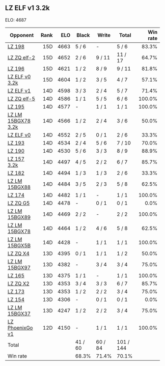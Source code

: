## LZ ELF v1 3.2k ##

ELO: 4687

Opponent | Rank | ELO | Black | Write | Total | Win rate
---------|-----:|----:|-------|-------|-------|-------:
[LZ 198](LZ%20198.md) | 15D | 4663 | 5 / 6 | - | 5 / 6 | 83.3%
[LZ ZQ elf-2](LZ%20ZQ%20elf-2.md) | 15D | 4652 | 2 / 6 | 9 / 11 | 11 / 17 | 64.7%
[LZ 196](LZ%20196.md) | 15D | 4621 | 1 / 2 | 8 / 9 | 9 / 11 | 81.8%
[LZ ELF v0 3.2k](LZ%20ELF%20v0%203.2k.md) | 15D | 4604 | 1 / 2 | 3 / 5 | 4 / 7 | 57.1%
[LZ ELF v1](LZ%20ELF%20v1.md) | 14D | 4598 | 3 / 3 | 2 / 4 | 5 / 7 | 71.4%
[LZ ZQ elf-5](LZ%20ZQ%20elf-5.md) | 14D | 4586 | 1 / 1 | 5 / 5 | 6 / 6 | 100.0%
[LZ 195](LZ%20195.md) | 14D | 4577 | - | 1 / 1 | 1 / 1 | 100.0%
[LZ LM 15BGX78 3.2k](LZ%20LM%2015BGX78%203.2k.md) | 14D | 4566 | 1 / 2 | 2 / 4 | 3 / 6 | 50.0%
[LZ ELF v0](LZ%20ELF%20v0.md) | 14D | 4552 | 2 / 5 | 0 / 1 | 2 / 6 | 33.3%
[LZ 193](LZ%20193.md) | 14D | 4534 | 2 / 4 | 5 / 6 | 7 / 10 | 70.0%
[LZ 190](LZ%20190.md) | 14D | 4530 | 5 / 6 | 3 / 3 | 8 / 9 | 88.9%
[LZ 157 3.2k](LZ%20157%203.2k.md) | 14D | 4497 | 4 / 5 | 2 / 2 | 6 / 7 | 85.7%
[LZ 182](LZ%20182.md) | 14D | 4494 | 1 / 3 | 1 / 3 | 2 / 6 | 33.3%
[LZ LM 15BGX88](LZ%20LM%2015BGX88.md) | 14D | 4484 | 3 / 5 | 2 / 3 | 5 / 8 | 62.5%
[LZ 174](LZ%20174.md) | 14D | 4482 | 1 / 1 | - | 1 / 1 | 100.0%
[LZ ZQ G5](LZ%20ZQ%20G5.md) | 14D | 4478 | - | 0 / 1 | 0 / 1 | 0.0%
[LZ LM 15BGX89](LZ%20LM%2015BGX89.md) | 14D | 4469 | 2 / 2 | - | 2 / 2 | 100.0%
[LZ LM 15BGX78](LZ%20LM%2015BGX78.md) | 14D | 4464 | 1 / 2 | 4 / 6 | 5 / 8 | 62.5%
[LZ LM 15BGX5B](LZ%20LM%2015BGX5B.md) | 14D | 4428 | - | 1 / 1 | 1 / 1 | 100.0%
[LZ ZQ X4](LZ%20ZQ%20X4.md) | 13D | 4395 | 0 / 1 | 1 / 1 | 1 / 2 | 50.0%
[LZ LM 15BGX97](LZ%20LM%2015BGX97.md) | 13D | 4382 | - | 3 / 4 | 3 / 4 | 75.0%
[LZ 165](LZ%20165.md) | 13D | 4375 | 1 / 1 | - | 1 / 1 | 100.0%
[LZ ZQ X2](LZ%20ZQ%20X2.md) | 13D | 4353 | 3 / 4 | 3 / 3 | 6 / 7 | 85.7%
[LZ 173](LZ%20173.md) | 13D | 4353 | 1 / 2 | 2 / 2 | 3 / 4 | 75.0%
[LZ 154](LZ%20154.md) | 13D | 4306 | - | 0 / 1 | 0 / 1 | 0.0%
[LZ LM 15BGX37](LZ%20LM%2015BGX37.md) | 13D | 4247 | 1 / 2 | 2 / 2 | 3 / 4 | 75.0%
[LZ PhoenixGo v1](LZ%20PhoenixGo%20v1.md) | 12D | 4150 | - | 1 / 1 | 1 / 1 | 100.0%
Total | | | 41 / 60 | 60 / 84 | 101 / 144 | 
Win rate| | | 68.3% | 71.4% | 70.1% | 
